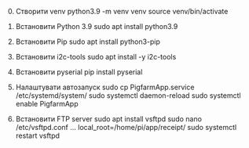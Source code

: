 0. Створити venv
    python3.9 -m venv venv
    source venv/bin/activate
    
1. Встановити Python 3.9
    sudo apt install python3.9

2. Встановити Pip
    sudo apt install python3-pip

3. Встановити i2c-tools
    sudo apt install -y i2c-tools

4. Встановити pyserial
    pip install pyserial

5. Налаштувати автозапуск
    sudo cp PigfarmApp.service /etc/systemd/system/
    sudo systemctl daemon-reload
    sudo systemctl enable PigfarmApp

6. Встановити FTP server
    sudo apt install vsftpd
    sudo nano /etc/vsftpd.conf
        ...
        local_root=/home/pi/app/receipt/
    sudo systemctl restart vsftpd

